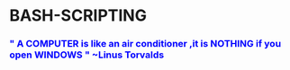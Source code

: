 # BASH-SCRIPTING


<h3 style="color:blue;">" A COMPUTER is like an air conditioner ,it is NOTHING if you open WINDOWS " <b>~Linus Torvalds</b></h3>
                                                                                            
  
